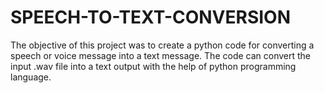 # SPEECH-TO-TEXT-CONVERSION
The objective of this project was to create a python code for converting a speech or voice message into a text message. The code can convert the input .wav file into a text output with the help of python programming language.
